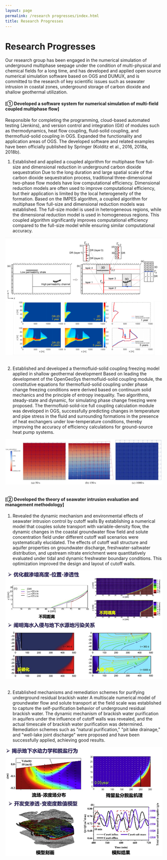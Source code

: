 ```yaml
---
layout: page
permalink: /research progresses/index.html
title: Research Progresses
---
```


# Research Progresses

Our research group has been engaged in the numerical simulation of underground multiphase seepage under the condition of multi-physical and chemical fields for a long time, and has developed and applied open source numerical simulation software based on OGS and DUMUX, and is committed to the research of key scientific issues such as seawater intrusion in coastal zones, underground storage of carbon dioxide and shallow geothermal utilization.<br>

#### [① Developed a software system for numerical simulation of multi-field coupled multiphase flow]

Responsible for completing the programming, cloud-based automated testing (Jenkins), and version control and integration (Git) of modules such as thermodynamics, heat flow coupling, fluid-solid coupling, and thermofluid-solid coupling in OGS. Expanded the functionality and application areas of OGS. The developed software and related examples have been officially published by Springer (Kolditz et al., 2016, 2018a, 2018b).
<br>
1) Established and applied a coupled algorithm for multiphase flow full-size and dimensional reduction in underground carbon dioxide sequestration
Due to the long duration and large spatial scale of the carbon dioxide sequestration process, traditional three-dimensional two-phase flow models have low computational efficiency. Dimensional reduction models are often used to improve computational efficiency, but their application is limited by the local heterogeneity of the formation. Based on the IMPES algorithm, a coupled algorithm for multiphase flow full-size and dimensional reduction models was established. The full-size model is used in heterogeneous regions, while the dimensional reduction model is used in homogeneous regions. This coupled algorithm significantly improves computational efficiency compared to the full-size model while ensuring similar computational accuracy.
<center>
<img src="/figures/1.png">
</center>
<br>

2) Established and developed a thermofluid-solid coupling freezing model applied in shallow geothermal development
Based on leading the development of the OpenGeoSys thermofluid-solid coupling module, the constitutive equations for thermofluid-solid coupling under phase change freezing conditions were derived based on continuum solid mechanics and the principle of entropy inequality. Two algorithms, steady-state and dynamic, for simulating phase change freezing were proposed. The thermofluid-solid-ice full coupling calculation module was developed in OGS, successfully predicting changes in temperature and pipe stress in the fluid and surrounding formations in the presence of heat exchangers under low-temperature conditions, thereby improving the accuracy of efficiency calculations for ground-source heat pump systems.
<center>
<img src="/figures/2.png">
</center>
<br>

#### [② Developed the theory of seawater intrusion evaluation and management methodology]
1) Revealed the dynamic mechanism and environmental effects of seawater intrusion control by cutoff walls
By establishing a numerical model that couples solute transport with variable-density flow, the dynamic changes in the coastal groundwater flow field and solute concentration field under different cutoff wall scenarios were systematically elucidated. The effects of cutoff wall structure and aquifer properties on groundwater discharge, freshwater-saltwater distribution, and upstream nitrate enrichment were quantitatively evaluated under tidal and dynamic freshwater boundary conditions. This optimization improved the design and layout of cutoff walls.
<center>
<img src="/figures/3.png">
</center>
<br>

2) Established mechanisms and remediation schemes for purifying underground residual brackish water
A multiscale numerical model of groundwater flow and solute transport at the field scale was established to capture the self-purification behavior of underground residual brackish water. The dynamic mechanism of brackish water purification in aquifers under the influence of cutoff walls was revealed, and the actual timescale of brackish water purification was determined. Remediation schemes such as "natural purification," "pit lake drainage," and "well-lake joint discharge" were proposed and have been successfully applied, achieving good results.
<center>
<img src="/figures/4.png">
</center>
<br>


